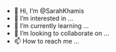 - 👋 Hi, I’m @SarahKhamis
- 👀 I’m interested in ...
- 🌱 I’m currently learning ...
- 💞️ I’m looking to collaborate on ...
- 📫 How to reach me ...

<!---
SarahKhamis/SarahKhamis is a ✨ special ✨ repository because its `README.md` (this file) appears on your GitHub profile.
You can click the Preview link to take a look at your changes.
--->
